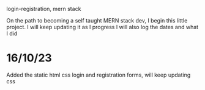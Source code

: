 login-registration, mern stack

On the path to becoming a self taught MERN stack dev, I begin this little project. I will keep updating it as I progress
I will also log the dates and what I did
# 16/10/23
Added the static html css login and registration forms, will keep updating css

